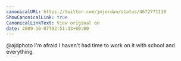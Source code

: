 ```yaml
---
canonicalURL: https://twitter.com/jmjordan/status/4672771118
ShowCanonicalLink: true
CanonicalLinkText: View original on
date: 2009-10-07T02:51:33+00:00
---
```

@ajdphoto I'm afraid I haven't had time to work on it with school and everything.